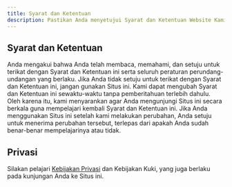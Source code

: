 ```yaml
---
title: Syarat dan Ketentuan
description: Pastikan Anda menyetujui Syarat dan Ketentuan Website Kami
---
```


## Syarat dan Ketentuan

Anda mengakui bahwa Anda telah membaca, memahami, dan setuju untuk terikat dengan Syarat dan Ketentuan ini serta seluruh peraturan perundang-undangan yang berlaku. Jika Anda tidak setuju untuk terikat dengan Syarat dan Ketentuan ini, jangan gunakan Situs ini. Kami dapat mengubah Syarat dan Ketentuan ini sewaktu-waktu tanpa pemberitahuan terlebih dahulu. Oleh karena itu, kami menyarankan agar Anda mengunjungi Situs ini secara berkala guna mempelajari kembali Syarat dan Ketentuan ini. Jika Anda menggunakan Situs ini setelah kami melakukan perubahan, Anda setuju untuk menerima perubahan tersebut, terlepas dari apakah Anda sudah benar-benar mempelajarinya atau tidak.

## Privasi

Silakan pelajari [Kebijakan Privasi](/docs/privacy) dan Kebijakan Kuki, yang juga berlaku pada kunjungan Anda ke Situs ini.
